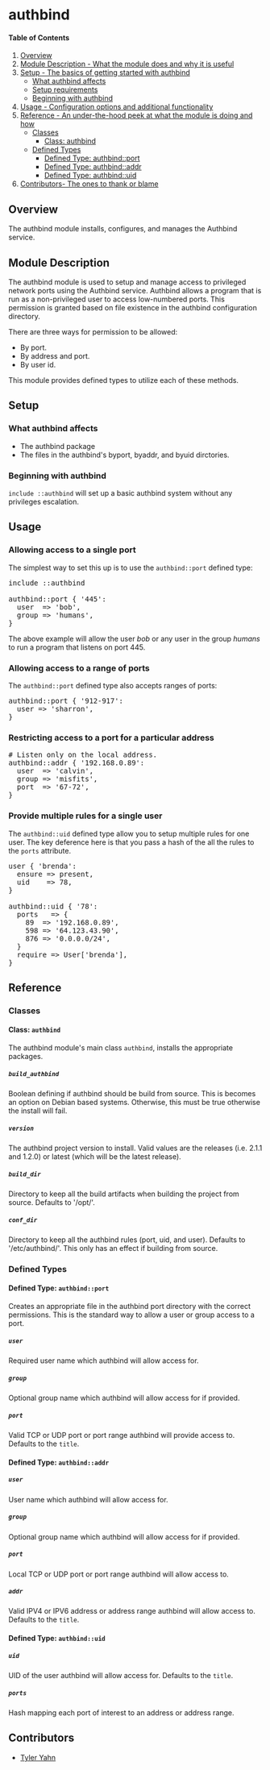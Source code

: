 # authbind

#### Table of Contents

1. [Overview](#overview)
2. [Module Description - What the module does and why it is useful](#module-description)
3. [Setup - The basics of getting started with authbind](#setup)
    * [What authbind affects](#what-authbind-affects)
    * [Setup requirements](#setup-requirements)
    * [Beginning with authbind](#beginning-with-authbind)
4. [Usage - Configuration options and additional functionality](#usage)
5. [Reference - An under-the-hood peek at what the module is doing and how](#reference)
    * [Classes](#classes)
        * [Class: authbind](#class-authbind)
    * [Defined Types](#defined-types)
        * [Defined Type: authbind::port](#defined-type-authbindport)
        * [Defined Type: authbind::addr](#defined-type-authbindaddr)
        * [Defined Type: authbind::uid](#defined-type-authbinduid)
6. [Contributors- The ones to thank or blame](#contributors)

## Overview

The authbind module installs, configures, and manages the Authbind service.

## Module Description

The authbind module is used to setup and manage access to privileged network ports using the Authbind service.  Authbind allows a program that is run as a non-privileged user to access low-numbered ports. This permission is granted based on file existence in the authbind configuration directory.

There are three ways for permission to be allowed:

* By port.
* By address and port.
* By user id.

This module provides defined types to utilize each of these methods.

## Setup

### What authbind affects

* The authbind package
* The files in the authbind's byport, byaddr, and byuid dirctories.

### Beginning with authbind

`include ::authbind` will set up a basic authbind system without any privileges escalation.

## Usage

### Allowing access to a single port

The simplest way to set this up is to use the `authbind::port` defined type:

<pre>
include ::authbind

authbind::port { '445':
  user  => 'bob',
  group => 'humans',
}
</pre>

The above example will allow the user *bob* or any user in the group *humans* to run a program that listens on port 445.

### Allowing access to a range of ports

The `authbind::port` defined type also accepts ranges of ports:

<pre>
authbind::port { '912-917':
  user => 'sharron',
}
</pre>

### Restricting access to a port for a particular address

<pre>
# Listen only on the local address.
authbind::addr { '192.168.0.89':
  user  => 'calvin',
  group => 'misfits',
  port  => '67-72',
}
</pre>

### Provide multiple rules for a single user

The `authbind::uid` defined type allow you to setup multiple rules for one user.  The key deference here is that you pass a hash of the all the rules to the `ports` attribute.

<pre>
user { 'brenda':
  ensure => present,
  uid    => 78,
}

authbind::uid { '78':
  ports   => {
    89  => '192.168.0.89',
    598 => '64.123.43.90',
    876 => '0.0.0.0/24',
  }
  require => User['brenda'],
}
</pre>

## Reference

### Classes

#### Class: `authbind`

The authbind module's main class `authbind`, installs the appropriate packages.

##### `build_authbind`

   Boolean defining if authbind should be build from source.  This is becomes an option on Debian based systems. Otherwise, this must be true otherwise the install will fail.

##### `version`

   The authbind project version to install.  Valid values are the releases (i.e. 2.1.1 and 1.2.0) or latest (which will be the latest release).

##### `build_dir`

   Directory to keep all the build artifacts when building the project from source.  Defaults to '/opt/'.

##### `conf_dir`

   Directory to keep all the authbind rules (port, uid, and user).  Defaults to '/etc/authbind/'.  This only has an effect if building from source.

### Defined Types

#### Defined Type: `authbind::port`

Creates an appropriate file in the authbind port directory with the correct permissions.  This is the standard way to allow a user or group access to a port.

##### `user`

Required user name which authbind will allow access for.

##### `group`

Optional group name which authbind will allow access for if provided.

##### `port`

Valid TCP or UDP port or port range authbind will provide access to. Defaults to the `title`.

#### Defined Type: `authbind::addr`

##### `user`

User name which authbind will allow access for.

##### `group`

Optional group name which authbind will allow access for if provided.

##### `port`

Local TCP or UDP port or port range authbind will allow access to.

##### `addr`

Valid IPV4 or IPV6 address or address range authbind will allow access to. Defaults to the `title`.

#### Defined Type: `authbind::uid`

##### `uid`

UID of the user authbind will allow access for. Defaults to the `title`.

##### `ports`

Hash mapping each port of interest to an address or address range.

## Contributors

* [Tyler Yahn](https://github.com/MrAlias)
